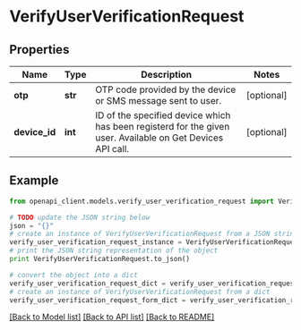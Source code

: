 # VerifyUserVerificationRequest


## Properties
Name | Type | Description | Notes
------------ | ------------- | ------------- | -------------
**otp** | **str** | OTP code provided by the device or SMS message sent to user. | [optional] 
**device_id** | **int** | ID of the specified device which has been registerd for the given user. Available on Get Devices API call. | [optional] 

## Example

```python
from openapi_client.models.verify_user_verification_request import VerifyUserVerificationRequest

# TODO update the JSON string below
json = "{}"
# create an instance of VerifyUserVerificationRequest from a JSON string
verify_user_verification_request_instance = VerifyUserVerificationRequest.from_json(json)
# print the JSON string representation of the object
print VerifyUserVerificationRequest.to_json()

# convert the object into a dict
verify_user_verification_request_dict = verify_user_verification_request_instance.to_dict()
# create an instance of VerifyUserVerificationRequest from a dict
verify_user_verification_request_form_dict = verify_user_verification_request.from_dict(verify_user_verification_request_dict)
```
[[Back to Model list]](../README.md#documentation-for-models) [[Back to API list]](../README.md#documentation-for-api-endpoints) [[Back to README]](../README.md)


